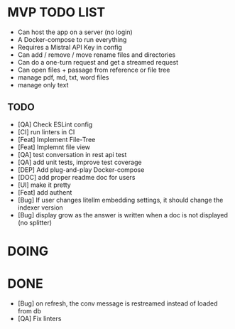 # MVP TODO LIST

- Can host the app on a server (no login)
- A Docker-compose to run everything
- Requires a Mistral API Key in config
- Can add / remove / move rename files and directories
- Can do a one-turn request and get a streamed request
- Can open files + passage from reference or file tree
- manage pdf, md, txt, word files
- manage only text

## TODO

- [QA] Check ESLint config
- [CI] run linters in CI
- [Feat] Implement File-Tree
- [Feat] Implemnt file view
- [QA] test conversation in rest api test
- [QA] add unit tests, improve test coverage
- [DEP] Add plug-and-play Docker-compose
- [DOC] add proper readme doc for users
- [UI] make it pretty
- [Feat] add authent
- [Bug] If user changes litellm embedding settings, it should change the indexer version
- [Bug] display grow as the answer is written when a doc is not displayed (no splitter)

# DOING

# DONE

- [Bug] on refresh, the conv message is restreamed instead of loaded from db
- [QA] Fix linters
